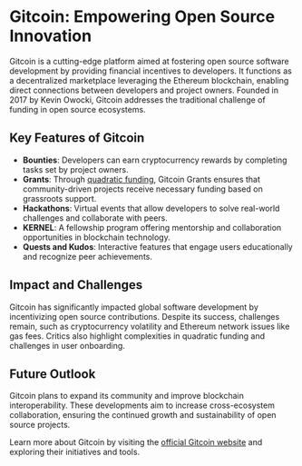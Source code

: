 # Gitcoin: Empowering Open Source Innovation

Gitcoin is a cutting-edge platform aimed at fostering open source software development by providing financial incentives to developers. It functions as a decentralized marketplace leveraging the Ethereum blockchain, enabling direct connections between developers and project owners. Founded in 2017 by Kevin Owocki, Gitcoin addresses the traditional challenge of funding in open source ecosystems. 

## Key Features of Gitcoin

- **Bounties**: Developers can earn cryptocurrency rewards by completing tasks set by project owners.
- **Grants**: Through [quadratic funding](https://blog.chain.link/what-is-quadratic-funding/), Gitcoin Grants ensures that community-driven projects receive necessary funding based on grassroots support.
- **Hackathons**: Virtual events that allow developers to solve real-world challenges and collaborate with peers.
- **KERNEL**: A fellowship program offering mentorship and collaboration opportunities in blockchain technology.
- **Quests and Kudos**: Interactive features that engage users educationally and recognize peer achievements.

## Impact and Challenges

Gitcoin has significantly impacted global software development by incentivizing open source contributions. Despite its success, challenges remain, such as cryptocurrency volatility and Ethereum network issues like gas fees. Critics also highlight complexities in quadratic funding and challenges in user onboarding.

## Future Outlook

Gitcoin plans to expand its community and improve blockchain interoperability. These developments aim to increase cross-ecosystem collaboration, ensuring the continued growth and sustainability of open source projects.

Learn more about Gitcoin by visiting the [official Gitcoin website](https://gitcoin.co) and exploring their initiatives and tools.